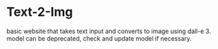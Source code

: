 # Text-2-Img
basic website that takes text input and converts to image using dall-e 3.
model can be deprecated, check and update model if necessary. 

